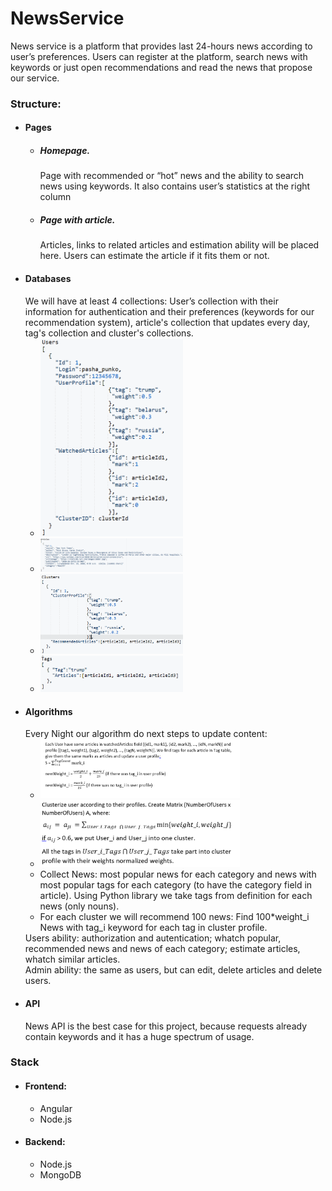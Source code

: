 # NewsService
News service is a platform that provides last 24-hours news according to user’s preferences. Users can register at the platform, search news with keywords or just open recommendations and read the news that propose our service.<br>
<h3>Structure:</h3>
 <ul><li><h4>Pages</h4>
  <ul><li><h5>Homepage.</h5> Page with recommended or “hot” news and the ability to search news using keywords. It also contains user’s statistics at the right column
  <li><h5>Page with article.</h5> Articles, links to related articles and estimation ability will be placed here. Users can estimate the article if it fits them or not.
  </ul>
  <li><h4>Databases</h4>We will have at least 4  collections: User’s collection with their information for authentication and their preferences (keywords for our recommendation system), article's collection that updates every day, tag's collection and cluster's collections. 
  <ul>
   <li><img src="PresentationImage/user.PNG" width="50%">
   <li><img src="PresentationImage/art.PNG" width="50%">
   <li><img src="PresentationImage/clust.PNG" width="50%">
   <li><img src="PresentationImage/tags.PNG" width="50%">
    </ul>
 <li><h4>Algorithms</h4>
     Every Night our algorithm do next steps to update content:
     <ul>
      <li> <img src="PresentationImage/upd_prof.PNG" width="70%">
      <li> <img src="PresentationImage/clusterize.PNG" width="70%">
      <li> Collect News: most popular news for each category and news with most popular tags for each category (to have the category field in article). Using Python library we take tags from definition for each news (only nouns).
      <li> For each cluster we will recommend 100 news: 
Find 100*weight_i News with tag_i keyword for each tag in cluster profile.
     </ul>
    Users ability: authorization and autentication; whatch popular, recommended news and news of each category; estimate articles, whatch similar articles.<br>
    Admin ability: the same as users, but can edit, delete articles and delete users.
 <li><h4>API</h4>
     News API is the best case for this project, because requests already contain keywords and it has a huge spectrum of usage.
  </ul>


<h3>Stack</h3>
 <ul><li><h4>Frontend:</h4>
  <ul><li>Angular
  <li>Node.js</ul>
 <li><h4>Backend:</h4>
  <ul>
  <li>Node.js
  <li>MongoDB
   </ul></ul>
 

